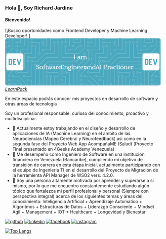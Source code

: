 ### Hola 👋, Soy Richard Jardine
#### Bienvenido! 
[¡Busco oportunidades como Frontend Developer y Machine Learning Developer! ] ![Banner](assets/img/github-header-image.png) 
*[LearnPack](https://www.learnpack.co/)*

En este espacio podrás conocer mis proyectos en desarrollo de software y otras áreas de tecnología

Soy un profesional responsable, curioso del conocimiento, proactivo y multidisciplinar. 

<!-- Habilidades: Java / JavaScript / ReactJS / Python / HTML / CSS / Flask / SQL / AGILE COACHING / SCRUM / KANBAN /  -->


- 🔭 Actualmente estoy trabajando en el diseño y desarrollo de aplicaciones de IA (Machine Learning) en el ambito de las Neurociencias (Mapeo Cerebral y Neurofeedback) asi como en la segunda fase del Proyecto Web App AcompañaME (Salud) (Proyecto Final presentado en 4Geeks Academy Venezuela) 
- 🔭 Me desempeño como Ingeniero de Software en una institución financiera en Venezuela (Bancaribe), cumpliendo mi objetivo de transición de carrera en esta étapa inicial, actualmente participando con el equipo de Ingenieria TI en el desarrollo del Proyecto de Migración de la herramienta API Manager de WSO2 vers. 4.2.0. 
- 🌱 Soy una persona altamente motivada por aprender y superarse a si mismo, por lo que me encuentro constantemente estudiando algún tópico que fortalezca mi perfil profesional y personal (Siempre con perspectiva integral) acerca de los siguientes temas y áreas del conocimiento: Inteligencia Artificial + Aprendizaje Automatico + Algoritmos + Estructuras de Datos + Liderazgo Consciente + Mindset Agil + Management + IOT + Healthcare + Longevidad y Bienestar 


[<img src='https://cdn.jsdelivr.net/npm/simple-icons@3.0.1/icons/github.svg' alt='github' height='40'>](https://github.com/rhjardine)  [<img src='https://cdn.jsdelivr.net/npm/simple-icons@3.0.1/icons/linkedin.svg' alt='linkedin' height='40'>](https://www.linkedin.com/in/www.linkedin.com/in/rhjardine/)  [<img src='https://cdn.jsdelivr.net/npm/simple-icons@3.0.1/icons/facebook.svg' alt='facebook' height='40'>](https://www.facebook.com/https://www.facebook.com/richardjardine.official)  [<img src='https://cdn.jsdelivr.net/npm/simple-icons@3.0.1/icons/instagram.svg' alt='instagram' height='40'>](https://www.instagram.com/@richardjardineofficial/)  

[![Top Langs](https://github-readme-stats.vercel.app/api/top-langs/?username=rhjardine)](https://github.com/anuraghazra/github-readme-stats)

